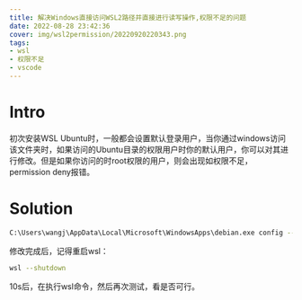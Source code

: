 ```yaml
---
title: 解决Windows直接访问WSL2路径并直接进行读写操作,权限不足的问题
date: 2022-08-28 23:42:36
cover: img/wsl2permission/20220920220343.png
tags:
- wsl
- 权限不足
- vscode
---
```

# Intro
初次安装WSL Ubuntu时，一般都会设置默认登录用户，当你通过windows访问该文件夹时，如果访问的Ubuntu目录的权限用户时你的默认用户，你可以对其进行修改。但是如果你访问的时root权限的用户，则会出现如权限不足，permission deny报错。
# Solution
```bash bash
C:\Users\wangj\AppData\Local\Microsoft\WindowsApps\debian.exe config --default-user root
```
修改完成后，记得重启wsl：
```bash bash
wsl --shutdown
```

10s后，在执行wsl命令，然后再次测试，看是否可行。
